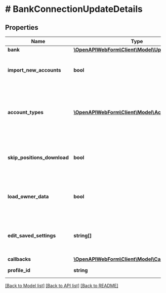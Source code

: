 # # BankConnectionUpdateDetails

## Properties

Name | Type | Description | Notes
------------ | ------------- | ------------- | -------------
**bank** | [**\OpenAPIWebForm\Client\Model\UpdateBankDetails**](UpdateBankDetails.md) |  |
**import_new_accounts** | **bool** | Whether new accounts that have not yet been imported will be imported or not. Default is false.&lt;br/&gt;&lt;br/&gt;By setting this parameter to true, we will try to get new accounts the user might have at the bank. The user will have a possibility to stop the process once he finds the accounts he is interested in have been imported. The set of newly imported accounts can be limited by using \&quot;accountTypes\&quot; parameter. | [optional] [default to false]
**account_types** | [**\OpenAPIWebForm\Client\Model\AccountType[]**](AccountType.md) | A set of account types that are considered for the adding. If no values is given, then all accounts will be imported. Only applied if \&quot;importNewAccounts\&quot; is set to \&quot;true\&quot; and ignored otherwise. &lt;br/&gt;This parameter refers to the same parameters of \&quot;&lt;a target&#x3D;&#39;_blank&#39; href&#x3D;&#39;https://docs.finapi.io/?product&#x3D;access#post-/api/v1/bankConnections/update&#39;&gt;Update a bank connection&lt;/a&gt;\&quot; and \&quot;&lt;a target&#x3D;&#39;_blank&#39; href&#x3D;&#39;https://docs.finapi.io/?product&#x3D;access#post-/api/v1/bankConnections/connectInterface&#39;&gt;Connect a new interface&lt;/a&gt;\&quot; services in the finAPI Access API. | [optional]
**skip_positions_download** | **bool** | Whether to skip the download of transactions and securities or not.&lt;br/&gt;This parameter refers to the same parameters of \&quot;&lt;a target&#x3D;&#39;_blank&#39; href&#x3D;&#39;https://docs.finapi.io/?product&#x3D;access#post-/api/v1/bankConnections/update&#39;&gt;Update a bank connection&lt;/a&gt;\&quot; and \&quot;&lt;a target&#x3D;&#39;_blank&#39; href&#x3D;&#39;https://docs.finapi.io/?product&#x3D;access#post-/api/v1/bankConnections/connectInterface&#39;&gt;Connect a new interface&lt;/a&gt;\&quot; services in the finAPI Access API. | [optional] [default to false]
**load_owner_data** | **bool** | Whether to load information about the bank connection owner(s).&lt;br/&gt;This parameter refers to the same parameters of \&quot;&lt;a target&#x3D;&#39;_blank&#39; href&#x3D;&#39;https://docs.finapi.io/?product&#x3D;access#post-/api/v1/bankConnections/update&#39;&gt;Update a bank connection&lt;/a&gt;\&quot; and \&quot;&lt;a target&#x3D;&#39;_blank&#39; href&#x3D;&#39;https://docs.finapi.io/?product&#x3D;access#post-/api/v1/bankConnections/connectInterface&#39;&gt;Connect a new interface&lt;/a&gt;\&quot; services in the finAPI Access API. | [optional] [default to false]
**edit_saved_settings** | **string[]** | If the user has stored credentials in finAPI for the selected bank connection, then the finAPI web form will automatically use those to login to the bank. If a previous update failed because of invalid credentials or you want to allow the user to change his stored data, you can set this field. It will force the web form flow for the user and allow him to make changes to the data that he has stored in finAPI.&lt;br/&gt;Default value is &#39;null&#39;.&lt;br/&gt;&amp;bull; &lt;code&gt;CREDENTIALS&lt;/code&gt; - the end user can edit his stored credentials. | [optional]
**callbacks** | [**\OpenAPIWebForm\Client\Model\Callbacks**](Callbacks.md) |  | [optional]
**profile_id** | **string** | The profile to be applied to the web form.&lt;br/&gt;This will overwrite the default profile, if such a profile exists. | [optional]

[[Back to Model list]](../../README.md#models) [[Back to API list]](../../README.md#endpoints) [[Back to README]](../../README.md)

